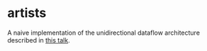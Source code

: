 # artists

A naive implementation of the unidirectional dataflow architecture described in [this talk](https://slidr.io/kahlil/unidirectional-dataflow-architecture-with-rxjs-v3-0).

